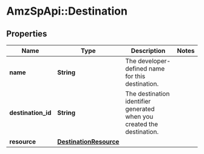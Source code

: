 # AmzSpApi::Destination

## Properties
Name | Type | Description | Notes
------------ | ------------- | ------------- | -------------
**name** | **String** | The developer-defined name for this destination. | 
**destination_id** | **String** | The destination identifier generated when you created the destination. | 
**resource** | [**DestinationResource**](DestinationResource.md) |  | 

